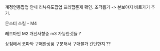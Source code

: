 계정연동팝업 안내
리뷰유도팝업 프리팹존재 확인.
조각뽑기 -> 본보야지 바로가기 추가.

몬스터 스킬 - M4

레드마인
M2 개선사항중 m3 가능한것들 ?



상점에서 코파와 구매한상품 구분해서 구매불가 간단한지 ??
